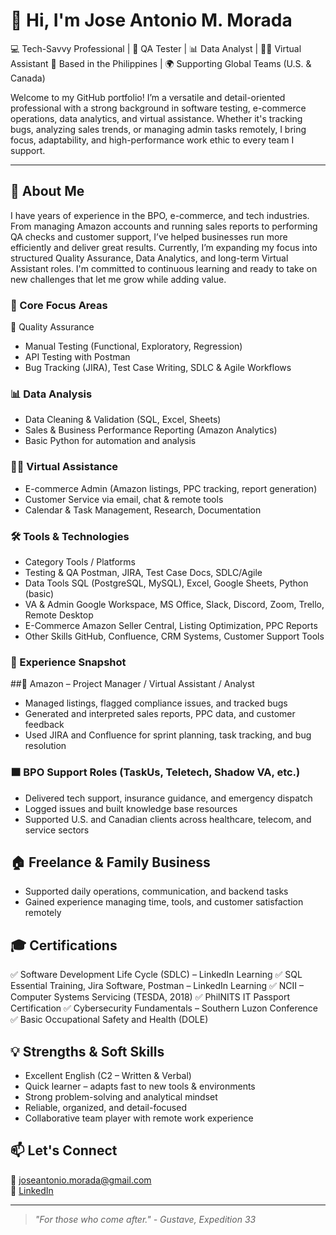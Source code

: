 # 👋 Hi, I'm Jose Antonio M. Morada

💻 Tech-Savvy Professional | 🧪 QA Tester | 📊 Data Analyst | 🧑‍💼 Virtual Assistant
📍 Based in the Philippines | 🌍 Supporting Global Teams (U.S. & Canada)

Welcome to my GitHub portfolio! I’m a versatile and detail-oriented professional with a strong background in software testing, e-commerce operations, data analytics, and virtual assistance. Whether it's tracking bugs, analyzing sales trends, or managing admin tasks remotely, I bring focus, adaptability, and high-performance work ethic to every team I support.

---

## 🚀 About Me

I have years of experience in the BPO, e-commerce, and tech industries. From managing Amazon accounts and running sales reports to performing QA checks and customer support, I’ve helped businesses run more efficiently and deliver great results.
Currently, I’m expanding my focus into structured Quality Assurance, Data Analytics, and long-term Virtual Assistant roles. I'm committed to continuous learning and ready to take on new challenges that let me grow while adding value.

### 🔎 Core Focus Areas
🧪 Quality Assurance
- Manual Testing (Functional, Exploratory, Regression)
- API Testing with Postman
- Bug Tracking (JIRA), Test Case Writing, SDLC & Agile Workflows

### 📊 Data Analysis
- Data Cleaning & Validation (SQL, Excel, Sheets)
- Sales & Business Performance Reporting (Amazon Analytics)
- Basic Python for automation and analysis

### 🧑‍💼 Virtual Assistance
- E-commerce Admin (Amazon listings, PPC tracking, report generation)
- Customer Service via email, chat & remote tools
- Calendar & Task Management, Research, Documentation

### 🛠️ Tools & Technologies
- Category	Tools / Platforms
- Testing & QA	Postman, JIRA, Test Case Docs, SDLC/Agile
- Data Tools	SQL (PostgreSQL, MySQL), Excel, Google Sheets, Python (basic)
- VA & Admin	Google Workspace, MS Office, Slack, Discord, Zoom, Trello, Remote Desktop
- E-Commerce	Amazon Seller Central, Listing Optimization, PPC Reports
- Other Skills	GitHub, Confluence, CRM Systems, Customer Support Tools

### 💼 Experience Snapshot
##🔷 Amazon – Project Manager / Virtual Assistant / Analyst
- Managed listings, flagged compliance issues, and tracked bugs
- Generated and interpreted sales reports, PPC data, and customer feedback
- Used JIRA and Confluence for sprint planning, task tracking, and bug resolution

### 🟧 BPO Support Roles (TaskUs, Teletech, Shadow VA, etc.)
- Delivered tech support, insurance guidance, and emergency dispatch
- Logged issues and built knowledge base resources
- Supported U.S. and Canadian clients across healthcare, telecom, and service sectors

## 🏠 Freelance & Family Business
- Supported daily operations, communication, and backend tasks
- Gained experience managing time, tools, and customer satisfaction remotely

## 🎓 Certifications
✅ Software Development Life Cycle (SDLC) – LinkedIn Learning
✅ SQL Essential Training, Jira Software, Postman – LinkedIn Learning
✅ NCII – Computer Systems Servicing (TESDA, 2018)
✅ PhilNITS IT Passport Certification
✅ Cybersecurity Fundamentals – Southern Luzon Conference
✅ Basic Occupational Safety and Health (DOLE)

## 💡 Strengths & Soft Skills
- Excellent English (C2 – Written & Verbal)
- Quick learner – adapts fast to new tools & environments
- Strong problem-solving and analytical mindset
- Reliable, organized, and detail-focused
- Collaborative team player with remote work experience

## 📫 Let's Connect

📧 [joseantonio.morada@gmail.com](mailto:joseantonio.morada@gmail.com)  
💼 [LinkedIn](https://www.linkedin.com/in/jose-antonio-morada-036bb9199/)

---

> *"For those who come after." - Gustave, Expedition 33*
